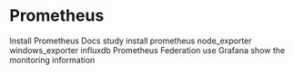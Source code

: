 # Prometheus
Install Prometheus Docs
study install prometheus
node_exporter
windows_exporter
influxdb
Prometheus Federation
use Grafana show the monitoring information
